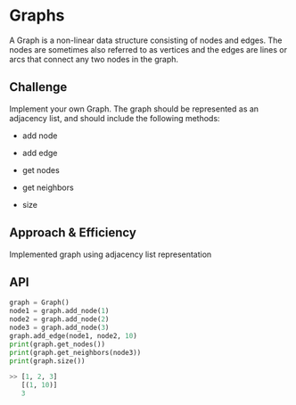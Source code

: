 # Graphs
<!-- Short summary or background information -->
A Graph is a non-linear data structure consisting of nodes and edges. The nodes are sometimes also referred to as vertices and the edges are lines or arcs that connect any two nodes in the graph.
## Challenge
<!-- Description of the challenge -->
Implement your own Graph. The graph should be represented as an adjacency list, and should include the following methods:

- add node

- add edge

- get nodes

- get neighbors

- size


## Approach & Efficiency
<!-- What approach did you take? Why? What is the Big O space/time for this approach? -->

Implemented graph using adjacency list representation
## API
<!-- Description of each method publicly available in your Graph -->
```python
graph = Graph()
node1 = graph.add_node(1)
node2 = graph.add_node(2)
node3 = graph.add_node(3)
graph.add_edge(node1, node2, 10)
print(graph.get_nodes())
print(graph.get_neighbors(node3))
print(graph.size())

>> [1, 2, 3]
   [(1, 10)]
   3
```
